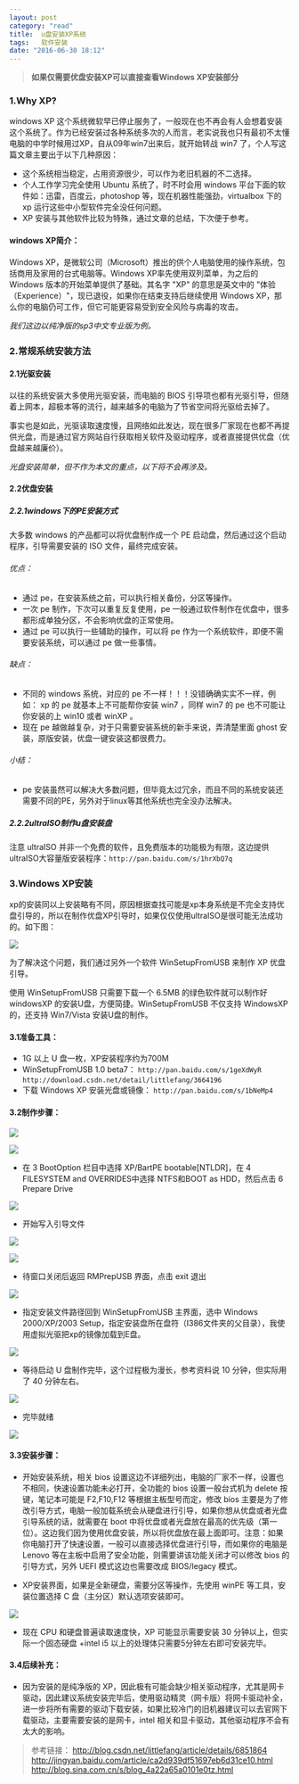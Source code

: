 ```yaml
---
layout: post
category: "read"
title:  u盘安装XP系统
tags:   软件安装
date: "2016-06-30 18:12"
---
```


> **如果仅需要优盘安装XP可以直接查看Windows XP安装部分**



### 1.Why XP?

windows XP 这个系统微软早已停止服务了，一般现在也不再会有人会想着安装这个系统了。作为已经安装过各种系统多次的人而言，老实说我也只有最初不太懂电脑的中学时候用过XP，自从09年win7出来后，就开始转战 win7 了，个人写这篇文章主要出于以下几种原因：
- 这个系统相当稳定，占用资源很少，可以作为老旧机器的不二选择。
- 个人工作学习完全使用 Ubuntu 系统了，时不时会用 windows 平台下面的软件如：迅雷，百度云，photoshop 等，现在机器性能强劲，virtualbox 下的 xp 运行这些中小型软件完全没任何问题。
- XP 安装与其他软件比较为特殊，通过文章的总结，下次便于参考。

<!-- more -->

#### windows XP简介：
Windows XP，是微软公司（Microsoft）推出的供个人电脑使用的操作系统，包括商用及家用的台式电脑等。Windows XP率先使用双列菜单，为之后的Windows 版本的开始菜单提供了基础。其名字 "XP" 的意思是英文中的 "体验（Experience）"，现已退役，如果你在结束支持后继续使用 Windows XP，那么你的电脑仍可工作，但它可能更容易受到安全风险与病毒的攻击。

*我们这边以纯净版的sp3中文专业版为例。*

### 2.常规系统安装方法

#### 2.1光驱安装

以往的系统安装大多使用光驱安装，而电脑的 BIOS 引导项也都有光驱引导，但随着上网本，超极本等的流行，越来越多的电脑为了节省空间将光驱给去掉了。

事实也是如此，光驱读取速度慢，且网络如此发达，现在很多厂家现在也都不再提供光盘，而是通过官方网站自行获取相关软件及驱动程序，或者直接提供优盘（优盘越来越廉价）。

*光盘安装简单，但不作为本文的重点，以下将不会再涉及。*

#### 2.2优盘安装

##### 2.2.1windows下的PE安装方式

大多数 windows 的产品都可以将优盘制作成一个 PE 启动盘，然后通过这个启动程序，引导需要安装的 ISO 文件，最终完成安装。

###### 优点：

- 通过 pe，在安装系统之前，可以执行相关备份，分区等操作。
- 一次 pe 制作，下次可以重复反复使用，pe 一般通过软件制作在优盘中，很多都形成单独分区，不会影响优盘的正常使用。
- 通过 pe 可以执行一些辅助的操作，可以将 pe 作为一个系统软件，即便不需要安装系统，可以通过 pe 做一些事情。

###### 缺点：

- 不同的 windows 系统，对应的 pe 不一样！！！没错确确实实不一样，例如： xp 的 pe 就基本上不可能帮你安装 win7 ，同样 win7 的 pe 也不可能让你安装的上 win10 或者 winXP 。
- 现在 pe 越做越复杂，对于只需要安装系统的新手来说，弄清楚里面 ghost 安装，原版安装，优盘一键安装这都很费力。

###### 小结：

- pe 安装虽然可以解决大多数问题，但毕竟太过冗余，而且不同的系统安装还需要不同的PE，另外对于linux等其他系统也完全没办法解决。


##### 2.2.2ultraISO制作u盘安装盘

注意 ultraISO 并非一个免费的软件，且免费版本的功能极为有限，这边提供ultraISO大容量版安装程序：`http://pan.baidu.com/s/1hrXbQ7q`

### 3.Windows XP安装

xp的安装同以上安装略有不同，原因根据查找可能是xp本身系统是不完全支持优盘引导的，所以在制作优盘XP引导时，如果仅仅使用ultraISO是很可能无法成功的。如下图：

![](/img/2016-06-30-windowsXP纯净版安装/1.jpg)


为了解决这个问题，我们通过另外一个软件 WinSetupFromUSB 来制作 XP 优盘引导。

使用 WinSetupFromUSB 只需要下载一个 6.5MB 的绿色软件就可以制作好 windowsXP 的安装U盘，方便简捷。WinSetupFromUSB 不仅支持 WindowsXP 的，还支持 Win7/Vista 安装U盘的制作。

#### 3.1准备工具：

- 1G 以上 U 盘一枚，XP安装程序约为700M
- WinSetupFromUSB 1.0 beta7：
`http://pan.baidu.com/s/1geXdWyR`
`http://download.csdn.net/detail/littlefang/3664196`
- 下载 Windows XP 安装光盘或镜像：
`http://pan.baidu.com/s/1bNeMp4`


#### 3.2制作步骤：

![](/img/2016-06-30-windowsXP纯净版安装/2.gif)



![](/img/2016-06-30-windowsXP纯净版安装/3.gif)


- 在 3 BootOption 栏目中选择 XP/BartPE bootable[NTLDR]，在 4 FILESYSTEM and OVERRIDES中选择 NTFS和BOOT as HDD，然后点击 6 Prepare Drive

![](/img/2016-06-30-windowsXP纯净版安装/4.gif)


- 开始写入引导文件

![](/img/2016-06-30-windowsXP纯净版安装/5.gif)


![](/img/2016-06-30-windowsXP纯净版安装/6.gif)


- 待窗口关闭后返回 RMPrepUSB 界面，点击 exit 退出

![](/img/2016-06-30-windowsXP纯净版安装/7.gif)


- 指定安装文件路径回到 WinSetupFromUSB 主界面，选中 Windows 2000/XP/2003 Setup，指定安装盘所在盘符（I386文件夹的父目录），我使用虚拟光驱把xp的镜像加载到E盘。

![](/img/2016-06-30-windowsXP纯净版安装/8.gif)


- 等待启动 U 盘制作完毕，这个过程极为漫长，参考资料说 10 分钟，但实际用了 40 分钟左右。

![](/img/2016-06-30-windowsXP纯净版安装/9.gif)


- 完毕就绪

![](/img/2016-06-30-windowsXP纯净版安装/10.gif)


#### 3.3安装步骤：

- 开始安装系统，相关 bios 设置这边不详细列出，电脑的厂家不一样，设置也不相同，快速设置功能未必打开，全功能的 bios 设置一般台式机为 delete 按键，笔记本可能是 F2,F10,F12 等根据主板型号而定，修改 bios 主要是为了修改引导方式，电脑一般加载系统会从硬盘进行引导，如果你想从优盘或者光盘引导系统的话，就需要在 boot 中将优盘或者光盘放在最高的优先级（第一位）。这边我们因为使用优盘安装，所以将优盘放在最上面即可。注意：如果你电脑打开了快速设置，一般可以直接选择优盘进行引导，而如果你的电脑是 Lenovo 等在主板中启用了安全功能，则需要讲该功能关闭才可以修改 bios 的引导方式，另外 UEFI 模式这边也需要改成 BIOS/legacy 模式。

- XP安装界面，如果是全新硬盘，需要分区等操作，先使用 winPE 等工具，安装位置选择 C 盘（主分区）默认选项安装即可。

![](/img/2016-06-30-windowsXP纯净版安装/11.gif)


- 现在 CPU 和硬盘普遍读取速度快，XP 可能显示需要安装 30 分钟以上，但实际一个固态硬盘 +intel i5 以上的处理体只需要5分钟左右即可安装完毕。

#### 3.4后续补充：
- 因为安装的是纯净版的 XP，因此极有可能会缺少相关驱动程序，尤其是网卡驱动，因此建议系统安装完毕后，使用驱动精灵（网卡版）将网卡驱动补全，进一步将所有需要的驱动下载安装，如果比较冷门的旧机器建议可以去官网下载驱动，主要需要安装的是网卡，intel 相关和显卡驱动，其他驱动程序不会有太大的影响。


> 参考链接：
> http://blog.csdn.net/littlefang/article/details/6851864
> http://jingyan.baidu.com/article/ca2d939df51697eb6d31ce10.html
> http://blog.sina.com.cn/s/blog_4a22a65a0101e0tz.html
